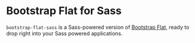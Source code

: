 # Bootstrap Flat for Sass

`bootstrap-flat-sass` is a Sass-powered version of [Bootstrap Flat](https://github.com/scottdorman/bootstrap-flat), ready to drop right into your Sass powered applications.
